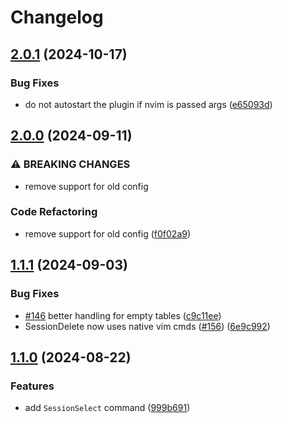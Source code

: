 # Changelog

## [2.0.1](https://github.com/olimorris/persisted.nvim/compare/v2.0.0...v2.0.1) (2024-10-17)


### Bug Fixes

* do not autostart the plugin if nvim is passed args ([e65093d](https://github.com/olimorris/persisted.nvim/commit/e65093de393bad9e2bb13348895aaba6319b9ad1))

## [2.0.0](https://github.com/olimorris/persisted.nvim/compare/v1.1.1...v2.0.0) (2024-09-11)


### ⚠ BREAKING CHANGES

* remove support for old config

### Code Refactoring

* remove support for old config ([f0f02a9](https://github.com/olimorris/persisted.nvim/commit/f0f02a990c3df2a97dfea9636f719137867d0a52))

## [1.1.1](https://github.com/olimorris/persisted.nvim/compare/v1.1.0...v1.1.1) (2024-09-03)


### Bug Fixes

* [#146](https://github.com/olimorris/persisted.nvim/issues/146) better handling for empty tables  ([c9c11ee](https://github.com/olimorris/persisted.nvim/commit/c9c11ee71feeecfa86bc7650eda4c4d0c5505f6d))
* SessionDelete now uses native vim cmds ([#156](https://github.com/olimorris/persisted.nvim/issues/156)) ([6e9c992](https://github.com/olimorris/persisted.nvim/commit/6e9c992381765a57d29ca7dc0b912683216d59c4))

## [1.1.0](https://github.com/olimorris/persisted.nvim/compare/v1.0.0...v1.1.0) (2024-08-22)


### Features

* add `SessionSelect` command ([999b691](https://github.com/olimorris/persisted.nvim/commit/999b6918b403e3b4ffa6b60d735557ace230ad83))
